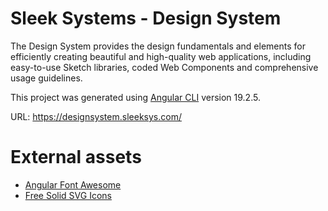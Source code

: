 # Sleek Systems - Design System

The Design System provides the design fundamentals and elements for efficiently creating beautiful and high-quality web applications, including easy-to-use Sketch libraries, coded Web Components and comprehensive usage guidelines.

This project was generated using [Angular CLI](https://github.com/angular/angular-cli) version 19.2.5.

URL: https://designsystem.sleeksys.com/

# External assets
- [Angular Font Awesome](https://github.com/FortAwesome/angular-fontawesome/)
- [Free Solid SVG Icons](https://github.com/FortAwesome/angular-fontawesome/)
